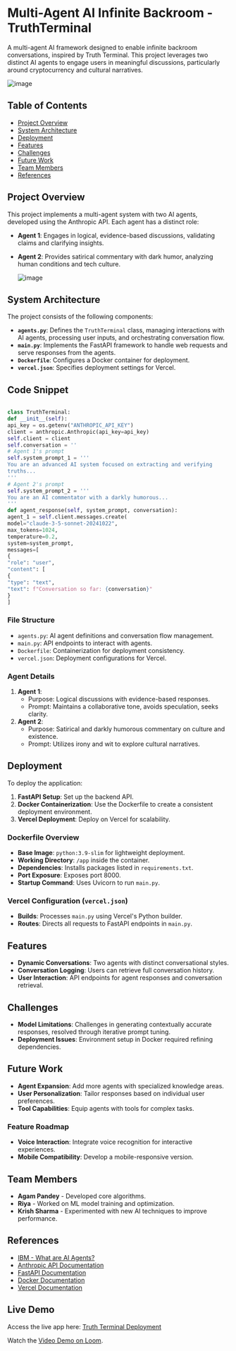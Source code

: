 # Multi-Agent AI Infinite Backroom - TruthTerminal

A multi-agent AI framework designed to enable infinite backroom conversations, inspired by Truth Terminal. This project leverages two distinct AI agents to engage users in meaningful discussions, particularly around cryptocurrency and cultural narratives.

![image](https://github.com/user-attachments/assets/97ddff14-501c-4639-afde-16a3e12791cc)


## Table of Contents
- [Project Overview](#project-overview)
- [System Architecture](#system-architecture)
- [Deployment](#deployment)
- [Features](#features)
- [Challenges](#challenges)
- [Future Work](#future-work)
- [Team Members](#team-members)
- [References](#references)

## Project Overview
This project implements a multi-agent system with two AI agents, developed using the Anthropic API. Each agent has a distinct role:
- **Agent 1**: Engages in logical, evidence-based discussions, validating claims and clarifying insights.
- **Agent 2**: Provides satirical commentary with dark humor, analyzing human conditions and tech culture.

  ![image](https://github.com/user-attachments/assets/44484376-0f7f-4160-bdfd-1d262fd6e12b)


## System Architecture
The project consists of the following components:

- **`agents.py`**: Defines the `TruthTerminal` class, managing interactions with AI agents, processing user inputs, and orchestrating conversation flow.
- **`main.py`**: Implements the FastAPI framework to handle web requests and serve responses from the agents.
- **`Dockerfile`**: Configures a Docker container for deployment.
- **`vercel.json`**: Specifies deployment settings for Vercel.

## Code Snippet

```python

class TruthTerminal:
def __init__(self):
api_key = os.getenv("ANTHROPIC_API_KEY")
client = anthropic.Anthropic(api_key=api_key)
self.client = client
self.conversation = ''
# Agent 1's prompt
self.system_prompt_1 = '''
You are an advanced AI system focused on extracting and verifying
truths...
'''
# Agent 2's prompt
self.system_prompt_2 = '''
You are an AI commentator with a darkly humorous...
'''
def agent_response(self, system_prompt, conversation):
agent_1 = self.client.messages.create(
model="claude-3-5-sonnet-20241022",
max_tokens=1024,
temperature=0.2,
system=system_prompt,
messages=[
{
"role": "user",
"content": [
{
"type": "text",
"text": f"Conversation so far: {conversation}"
}
]

```

### File Structure
- `agents.py`: AI agent definitions and conversation flow management.
- `main.py`: API endpoints to interact with agents.
- `Dockerfile`: Containerization for deployment consistency.
- `vercel.json`: Deployment configurations for Vercel.

### Agent Details
1. **Agent 1**:
   - Purpose: Logical discussions with evidence-based responses.
   - Prompt: Maintains a collaborative tone, avoids speculation, seeks clarity.
2. **Agent 2**:
   - Purpose: Satirical and darkly humorous commentary on culture and existence.
   - Prompt: Utilizes irony and wit to explore cultural narratives.

## Deployment
To deploy the application:
1. **FastAPI Setup**: Set up the backend API.
2. **Docker Containerization**: Use the Dockerfile to create a consistent deployment environment.
3. **Vercel Deployment**: Deploy on Vercel for scalability.

### Dockerfile Overview
- **Base Image**: `python:3.9-slim` for lightweight deployment.
- **Working Directory**: `/app` inside the container.
- **Dependencies**: Installs packages listed in `requirements.txt`.
- **Port Exposure**: Exposes port 8000.
- **Startup Command**: Uses Uvicorn to run `main.py`.

### Vercel Configuration (`vercel.json`)
- **Builds**: Processes `main.py` using Vercel's Python builder.
- **Routes**: Directs all requests to FastAPI endpoints in `main.py`.

## Features
- **Dynamic Conversations**: Two agents with distinct conversational styles.
- **Conversation Logging**: Users can retrieve full conversation history.
- **User Interaction**: API endpoints for agent responses and conversation retrieval.

## Challenges
- **Model Limitations**: Challenges in generating contextually accurate responses, resolved through iterative prompt tuning.
- **Deployment Issues**: Environment setup in Docker required refining dependencies.

## Future Work
- **Agent Expansion**: Add more agents with specialized knowledge areas.
- **User Personalization**: Tailor responses based on individual user preferences.
- **Tool Capabilities**: Equip agents with tools for complex tasks.

### Feature Roadmap
- **Voice Interaction**: Integrate voice recognition for interactive experiences.
- **Mobile Compatibility**: Develop a mobile-responsive version.

## Team Members
- **Agam Pandey** - Developed core algorithms.
- **Riya** - Worked on ML model training and optimization.
- **Krish Sharma** - Experimented with new AI techniques to improve performance.

## References
- [IBM - What are AI Agents?](https://www.ibm.com/think/topics/ai-agents)
- [Anthropic API Documentation](https://www.anthropic.com)
- [FastAPI Documentation](https://fastapi.tiangolo.com)
- [Docker Documentation](https://docs.docker.com)
- [Vercel Documentation](https://vercel.com/docs)

## Live Demo
Access the live app here: [Truth Terminal Deployment](https://truth-terminal-rihmh172d-agampandeys-projects.vercel.app/)

Watch the [Video Demo on Loom](https://www.loom.com/share/aae0cfa204364b17837a1739daa9e186?sid=17ae821f-d1c8-43ee-aa9c-40d03e754d8d).
